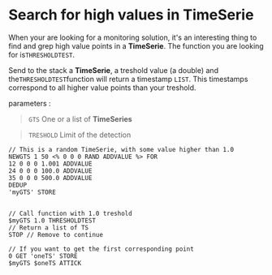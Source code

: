 # Search for high values in TimeSerie

When your are looking for a monitoring solution, it's an interesting thing to find and grep high value points in a **TimeSerie**.
The function you are looking for is`THRESHOLDTEST`. 

Send to the stack a **TimeSerie**, a treshold value (a double) and the`THRESHOLDTEST`function will return a timestamp `LIST`.
This timestamps correspond to all higher value points than your treshold.

parameters :

>`GTS`
>One or a list of **TimeSeries**

>`TRESHOLD`
>Limit of the detection

~~~
// This is a random TimeSerie, with some value higher than 1.0
NEWGTS 1 50 <% 0 0 0 RAND ADDVALUE %> FOR
12 0 0 0 1.001 ADDVALUE
24 0 0 0 100.0 ADDVALUE
35 0 0 0 500.0 ADDVALUE 
DEDUP
'myGTS' STORE


// Call function with 1.0 treshold
$myGTS 1.0 THRESHOLDTEST 
// Return a list of TS
STOP // Remove to continue

// If you want to get the first corresponding point
0 GET 'oneTS' STORE
$myGTS $oneTS ATTICK
